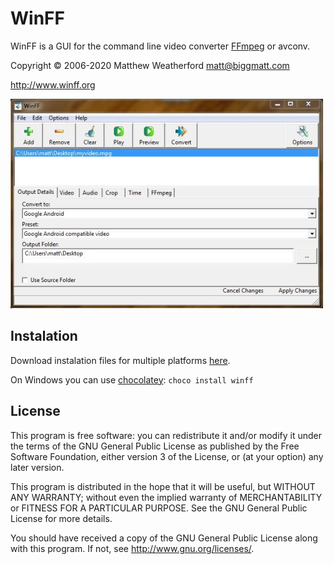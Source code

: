 # WinFF

WinFF is a GUI for the command line video converter [FFmpeg](https://ffmpeg.org) or avconv.

Copyright © 2006-2020 Matthew Weatherford <matt@biggmatt.com>

http://www.winff.org

![screenshot](media/screenshot.jpg)

## Instalation

Download instalation files for multiple platforms [here](https://www.biggmatt.com/p/winff.html).

On Windows you can use [chocolatey](https://chocolatey.org/packages/winff): `choco install winff`

## License

This program is free software: you can redistribute it and/or modify
it under the terms of the GNU General Public License as published by
the Free Software Foundation, either version 3 of the License, or
(at your option) any later version.

This program is distributed in the hope that it will be useful,
but WITHOUT ANY WARRANTY; without even the implied warranty of
MERCHANTABILITY or FITNESS FOR A PARTICULAR PURPOSE.  See the
GNU General Public License for more details.

You should have received a copy of the GNU General Public License
along with this program.  If not, see <http://www.gnu.org/licenses/>.

